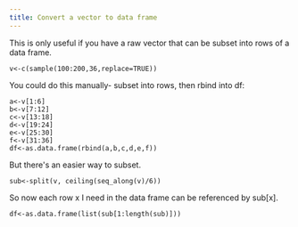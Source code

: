 ```yaml
---
title: Convert a vector to data frame
---
```


This is only useful if you have a raw vector that can be subset into rows of a data frame.

	v<-c(sample(100:200,36,replace=TRUE))

You could do this manually- subset into rows, then rbind into df:

	a<-v[1:6]
	b<-v[7:12]
	c<-v[13:18]
	d<-v[19:24]
	e<-v[25:30]
	f<-v[31:36]
	df<-as.data.frame(rbind(a,b,c,d,e,f))

But there's an easier way to subset.

	sub<-split(v, ceiling(seq_along(v)/6))

So now each row x I need in the data frame can be referenced by sub[x].

	df<-as.data.frame(list(sub[1:length(sub)]))
